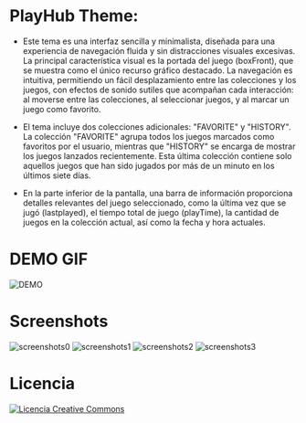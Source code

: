 # PlayHub Theme:

- Este tema es una interfaz sencilla y minimalista, diseñada para una experiencia de navegación fluida y sin distracciones visuales excesivas. La principal característica visual es la portada del juego (boxFront), que se muestra como el único recurso gráfico destacado. La navegación es intuitiva, permitiendo un fácil desplazamiento entre las colecciones y los juegos, con efectos de sonido sutiles que acompañan cada interacción: al moverse entre las colecciones, al seleccionar juegos, y al marcar un juego como favorito.

- El tema incluye dos colecciones adicionales: "FAVORITE" y "HISTORY". La colección "FAVORITE" agrupa todos los juegos marcados como favoritos por el usuario, mientras que "HISTORY" se encarga de mostrar los juegos lanzados recientemente. Esta última colección contiene solo aquellos juegos que han sido jugados por más de un minuto en los últimos siete días.

- En la parte inferior de la pantalla, una barra de información proporciona detalles relevantes del juego seleccionado, como la última vez que se jugó (lastplayed), el tiempo total de juego (playTime), la cantidad de juegos en la colección actual, así como la fecha y hora actuales.

# DEMO GIF
![DEMO](https://github.com/user-attachments/assets/17f339a9-8b3a-4fd7-92b9-dc276fc2fff4)
# Screenshots

![screenshots0](https://github.com/user-attachments/assets/4d166492-0bd8-439a-9384-2ab86087314e)
![screenshots1](https://github.com/user-attachments/assets/55ef2177-3ea4-47a1-af61-69072bacad90)
![screenshots2](https://github.com/user-attachments/assets/0aee221c-3cf4-47bd-bb2d-bd417de0681a)
![screenshots3](https://github.com/user-attachments/assets/474f5c7c-da98-4851-b032-2cbb008872dd)

# Licencia
<a rel="license" href="http://creativecommons.org/licenses/by-nc-sa/4.0/"><img alt="Licencia Creative Commons" style="border-width:0" src="https://i.creativecommons.org/l/by-nc-sa/4.0/88x31.png" /></a><br /><a rel="license" href="http://creativecommons.org/licenses/by-nc-sa/4.0/"></a>

